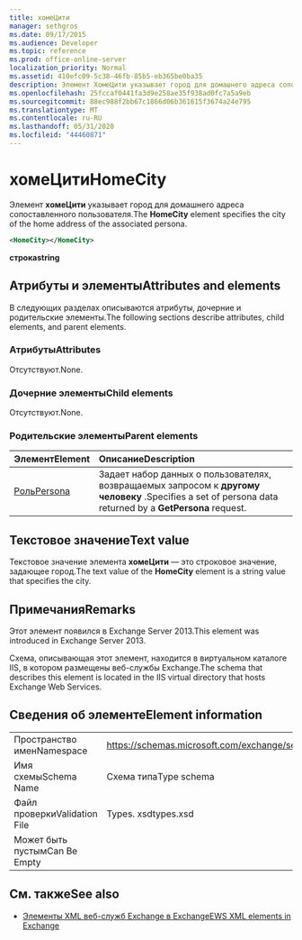 ```yaml
---
title: хомеЦити
manager: sethgros
ms.date: 09/17/2015
ms.audience: Developer
ms.topic: reference
ms.prod: office-online-server
localization_priority: Normal
ms.assetid: 410efc09-5c38-46fb-85b5-eb365be0ba35
description: Элемент ХомеЦити указывает город для домашнего адреса сопоставленного пользователя.
ms.openlocfilehash: 25fccaf0441fa3d9e258ae35f938ad0fc7a5a9eb
ms.sourcegitcommit: 88ec988f2bb67c1866d06b361615f3674a24e795
ms.translationtype: MT
ms.contentlocale: ru-RU
ms.lasthandoff: 05/31/2020
ms.locfileid: "44460871"
---
```

# <a name="homecity"></a><span data-ttu-id="ef375-103">хомеЦити</span><span class="sxs-lookup"><span data-stu-id="ef375-103">HomeCity</span></span>

<span data-ttu-id="ef375-104">Элемент **хомеЦити** указывает город для домашнего адреса сопоставленного пользователя.</span><span class="sxs-lookup"><span data-stu-id="ef375-104">The **HomeCity** element specifies the city of the home address of the associated persona.</span></span> 
  
```XML
<HomeCity></HomeCity>
```

 <span data-ttu-id="ef375-105">**строка**</span><span class="sxs-lookup"><span data-stu-id="ef375-105">**string**</span></span>
## <a name="attributes-and-elements"></a><span data-ttu-id="ef375-106">Атрибуты и элементы</span><span class="sxs-lookup"><span data-stu-id="ef375-106">Attributes and elements</span></span>

<span data-ttu-id="ef375-107">В следующих разделах описываются атрибуты, дочерние и родительские элементы.</span><span class="sxs-lookup"><span data-stu-id="ef375-107">The following sections describe attributes, child elements, and parent elements.</span></span>
  
### <a name="attributes"></a><span data-ttu-id="ef375-108">Атрибуты</span><span class="sxs-lookup"><span data-stu-id="ef375-108">Attributes</span></span>

<span data-ttu-id="ef375-109">Отсутствуют.</span><span class="sxs-lookup"><span data-stu-id="ef375-109">None.</span></span>
  
### <a name="child-elements"></a><span data-ttu-id="ef375-110">Дочерние элементы</span><span class="sxs-lookup"><span data-stu-id="ef375-110">Child elements</span></span>

<span data-ttu-id="ef375-111">Отсутствуют.</span><span class="sxs-lookup"><span data-stu-id="ef375-111">None.</span></span>
  
### <a name="parent-elements"></a><span data-ttu-id="ef375-112">Родительские элементы</span><span class="sxs-lookup"><span data-stu-id="ef375-112">Parent elements</span></span>

|<span data-ttu-id="ef375-113">**Элемент**</span><span class="sxs-lookup"><span data-stu-id="ef375-113">**Element**</span></span>|<span data-ttu-id="ef375-114">**Описание**</span><span class="sxs-lookup"><span data-stu-id="ef375-114">**Description**</span></span>|
|:-----|:-----|
|[<span data-ttu-id="ef375-115">Роль</span><span class="sxs-lookup"><span data-stu-id="ef375-115">Persona</span></span>](persona.md) <br/> |<span data-ttu-id="ef375-116">Задает набор данных о пользователях, возвращаемых запросом к **другому человеку** .</span><span class="sxs-lookup"><span data-stu-id="ef375-116">Specifies a set of persona data returned by a **GetPersona** request.</span></span>  <br/> |
   
## <a name="text-value"></a><span data-ttu-id="ef375-117">Текстовое значение</span><span class="sxs-lookup"><span data-stu-id="ef375-117">Text value</span></span>

<span data-ttu-id="ef375-118">Текстовое значение элемента **хомеЦити** — это строковое значение, задающее город.</span><span class="sxs-lookup"><span data-stu-id="ef375-118">The text value of the **HomeCity** element is a string value that specifies the city.</span></span> 
  
## <a name="remarks"></a><span data-ttu-id="ef375-119">Примечания</span><span class="sxs-lookup"><span data-stu-id="ef375-119">Remarks</span></span>

<span data-ttu-id="ef375-120">Этот элемент появился в Exchange Server 2013.</span><span class="sxs-lookup"><span data-stu-id="ef375-120">This element was introduced in Exchange Server 2013.</span></span>
  
<span data-ttu-id="ef375-121">Схема, описывающая этот элемент, находится в виртуальном каталоге IIS, в котором размещены веб-службы Exchange.</span><span class="sxs-lookup"><span data-stu-id="ef375-121">The schema that describes this element is located in the IIS virtual directory that hosts Exchange Web Services.</span></span>
  
## <a name="element-information"></a><span data-ttu-id="ef375-122">Сведения об элементе</span><span class="sxs-lookup"><span data-stu-id="ef375-122">Element information</span></span>

|||
|:-----|:-----|
|<span data-ttu-id="ef375-123">Пространство имен</span><span class="sxs-lookup"><span data-stu-id="ef375-123">Namespace</span></span>  <br/> |https://schemas.microsoft.com/exchange/services/2006/types  <br/> |
|<span data-ttu-id="ef375-124">Имя схемы</span><span class="sxs-lookup"><span data-stu-id="ef375-124">Schema Name</span></span>  <br/> |<span data-ttu-id="ef375-125">Схема типа</span><span class="sxs-lookup"><span data-stu-id="ef375-125">Type schema</span></span>  <br/> |
|<span data-ttu-id="ef375-126">Файл проверки</span><span class="sxs-lookup"><span data-stu-id="ef375-126">Validation File</span></span>  <br/> |<span data-ttu-id="ef375-127">Types. xsd</span><span class="sxs-lookup"><span data-stu-id="ef375-127">types.xsd</span></span>  <br/> |
|<span data-ttu-id="ef375-128">Может быть пустым</span><span class="sxs-lookup"><span data-stu-id="ef375-128">Can Be Empty</span></span>  <br/> ||
   
## <a name="see-also"></a><span data-ttu-id="ef375-129">См. также</span><span class="sxs-lookup"><span data-stu-id="ef375-129">See also</span></span>



- [<span data-ttu-id="ef375-130">Элементы XML веб-служб Exchange в Exchange</span><span class="sxs-lookup"><span data-stu-id="ef375-130">EWS XML elements in Exchange</span></span>](ews-xml-elements-in-exchange.md)

